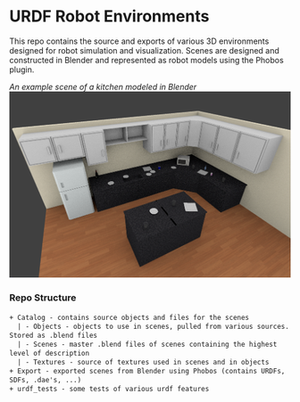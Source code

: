 # URDF Robot Environments

This repo contains the source and exports of various 3D environments designed for robot simulation and visualization. Scenes are designed and constructed in Blender and represented as robot models using the Phobos plugin.

_An example scene of a kitchen modeled in Blender_
![Alt text](example.png)

### Repo Structure
```
+ Catalog - contains source objects and files for the scenes
  | - Objects - objects to use in scenes, pulled from various sources. Stored as .blend files
  | - Scenes - master .blend files of scenes containing the highest level of description
  | - Textures - source of textures used in scenes and in objects
+ Export - exported scenes from Blender using Phobos (contains URDFs, SDFs, .dae's, ...)
+ urdf_tests - some tests of various urdf features
```
